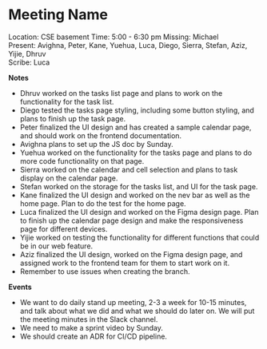 # Meeting Name
Location: CSE basement
Time: 5:00 - 6:30 pm
Missing:  Michael\
Present:  Avighna, Peter, Kane, Yuehua, Luca, Diego, Sierra, Stefan, Aziz, Yijie, Dhruv\
Scribe: Luca

**Notes** <!---Things to keep in mind for the future, such as due dates-->
- Dhruv worked on the tasks list page and plans to work on the functionality for the task list.
- Diego tested the tasks page styling, including some button styling, and plans to finish up the task page.
- Peter finalized the UI design and has created a sample calendar page, and should work on the frontend documentation.
- Avighna plans to set up the JS doc by Sunday.
- Yuehua worked on the functionality for the tasks page and plans to do more code functionality on that page.
- Sierra worked on the calendar and cell selection and plans to task display on the calendar page.
- Stefan worked on the storage for the tasks list, and UI for the task page.
- Kane finalized the UI design and worked on the nev bar as well as the home page. Plan to do the test for the home page.
- Luca finalized the UI design and worked on the Figma design page. Plan to finish up the calendar page design and make the responsiveness page for different devices.
- Yijie worked on testing the functionality for different functions that could be in our web feature.
- Aziz finalized the UI design, worked on the Figma design page, and assigned work to the frontend team for them to start work on it.
- Remember to use issues when creating the branch.

**Events** <!---Important things that happened or were decided-->
- We want to do daily stand up meeting, 2-3 a week for 10-15 minutes, and talk about what we did and what we should do later on. We will put the meeting minutes in the Slack channel.
- We need to make a sprint video by Sunday.
- We should create an ADR for CI/CD pipeline.
